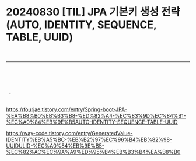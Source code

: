 # 20240830 [TIL]  JPA 기본키 생성 전략 (AUTO, IDENTITY, SEQUENCE, TABLE, UUID)

<br>

---
<br>
<br>
<br>

```
 -
 
```

https://fourjae.tistory.com/entry/Spring-boot-JPA-%EA%B8%B0%EB%B3%B8-%ED%82%A4-%EC%83%9D%EC%84%B1-%EC%A0%84%EB%9E%B5AUTO-IDENTITY-SEQUENCE-TABLE-UUID

https://way-code.tistory.com/entry/GeneratedValue-IDENTITY%EB%A5%BC-%EB%B2%97%EC%96%B4%EB%82%98-UUIDULID-%EC%A0%84%EB%9E%B5-%EC%82%AC%EC%9A%A9%ED%95%B4%EB%B3%B4%EA%B8%B0